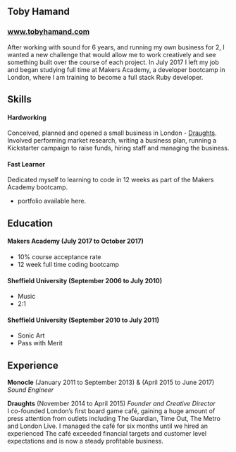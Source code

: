 ## Toby Hamand
### www.tobyhamand.com

After working with sound for 6 years, and running my own business for 2, I wanted a new challenge that would allow me to work creatively and see something built over the course of each project. In July 2017 I left my job and began studying full time at Makers Academy, a developer bootcamp in London, where I am training to become a full stack Ruby developer.

## Skills

#### Hardworking

Conceived, planned and opened a small business in London - [Draughts](http://www.draughtslondon.com). Involved performing market research, writing a business plan, running a Kickstarter campaign to raise funds, hiring staff and managing the business.

#### Fast Learner

Dedicated myself to learning to code in 12 weeks as part of the Makers Academy bootcamp.

- portfolio available here.

## Education

#### Makers Academy (July 2017 to October 2017)
- 10% course acceptance rate
- 12 week full time coding bootcamp

#### Sheffield University (September 2006 to July 2010)

- Music
- 2:1

#### Sheffield University (September 2010 to July 2011)

- Sonic Art
- Pass with Merit

## Experience

**Monocle** (January 2011 to September 2013) & (April 2015 to June 2017)
*Sound Engineer*

**Draughts** (November 2014 to April 2015)
*Founder and Creative Director*  
I co-founded London’s first board game café, gaining a huge amount of press attention from outlets including The Guardian, Time Out, The Metro and London Live. I managed the café for six months until we hired an experienced The café exceeded financial targets and customer level expectations and is now a steady profitable business.
